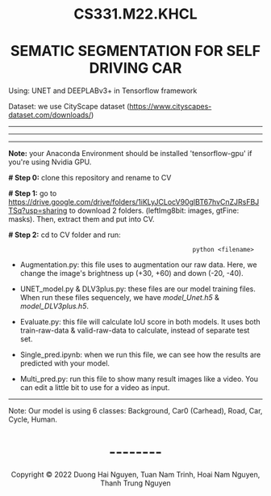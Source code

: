 <!-- Title -->
<h1 align="center"><b>CS331.M22.KHCL</b></h1>
<h1 align="center"><b>SEMATIC SEGMENTATION FOR SELF DRIVING CAR</b></h1>

Using: UNET and DEEPLABv3+ in Tensorflow framework

Dataset: we use CityScape dataset (https://www.cityscapes-dataset.com/downloads/)

---------------------------------------------------------------------------------------------

** **

** **

**Note:** your Anaconda Environment should be installed 'tensorflow-gpu' if you're using Nvidia GPU.

**# Step 0:** clone this repository and rename to CV

**# Step 1:** go to https://drive.google.com/drive/folders/1iKLyJCLocV90glBT67hvCnZJRsFBJTSq?usp=sharing to download 2 folders.
(leftImg8bit: images, gtFine: masks). Then, extract them and put into CV.

**# Step 2:** cd to CV folder and run: 

                                                       python <filename>

+ Augmentation.py: this file uses to augmentation our raw data. Here, we change the image's brightness up (+30, +60) and down (-20, -40).

+ UNET_model.py & DLV3plus.py: these files are our model training files. When run these files sequencely, we have _model_Unet.h5_ & _model_DLV3plus.h5_.

+ Evaluate.py: this file will calculate IoU score in both models. It uses both train-raw-data & valid-raw-data to calculate, instead of separate test set.

+ Single_pred.ipynb: when we run this file, we can see how the results are predicted with your model.

+ Multi_pred.py: run this file to show many result images like a video. You can edit a little bit to use for a video as input.
           
------------------------------------------------------------------------------------------------

Note: Our model is using 6 classes: Background, Car0 (Carhead), Road, Car, Cycle, Human.

<h1 align="center"><b>--------</b></h1>

<!-- Footer -->
<p align='center'>Copyright © 2022 Duong Hai Nguyen, Tuan Nam Trinh, Hoai Nam Nguyen, Thanh Trung Nguyen</p>
